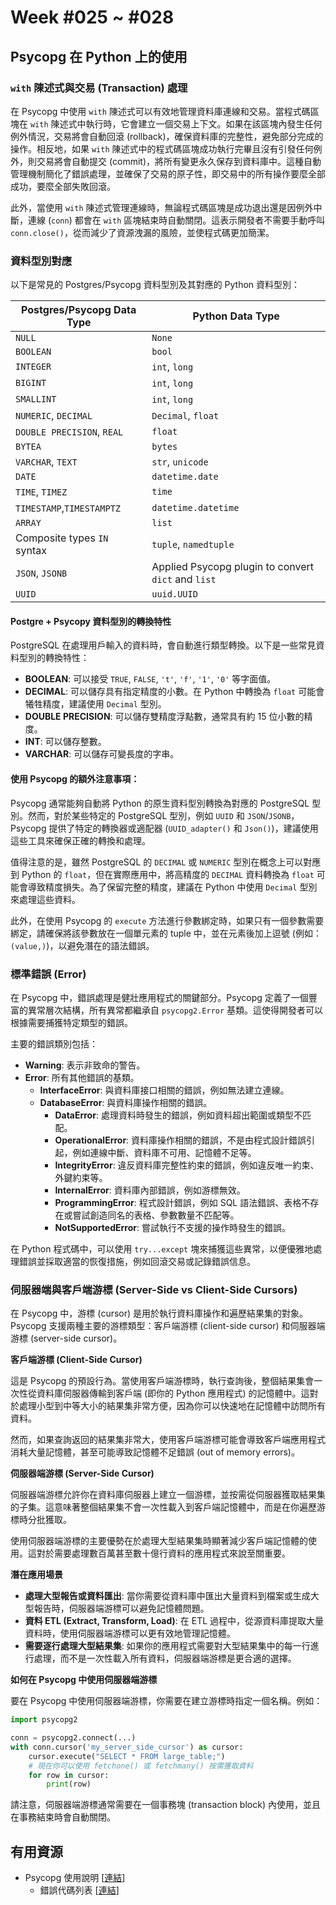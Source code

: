 # Week #025 ~ #028

## Psycopg 在 Python 上的使用

### `with` 陳述式與交易 (Transaction) 處理

在 Psycopg 中使用 `with` 陳述式可以有效地管理資料庫連線和交易。當程式碼區塊在 `with` 陳述式中執行時，它會建立一個交易上下文。如果在該區塊內發生任何例外情況，交易將會自動回滾 (rollback)，確保資料庫的完整性，避免部分完成的操作。相反地，如果 `with` 陳述式中的程式碼區塊成功執行完畢且沒有引發任何例外，則交易將會自動提交 (commit)，將所有變更永久保存到資料庫中。這種自動管理機制簡化了錯誤處理，並確保了交易的原子性，即交易中的所有操作要麼全部成功，要麼全部失敗回滾。

此外，當使用 `with` 陳述式管理連線時，無論程式碼區塊是成功退出還是因例外中斷，連線 (`conn`) 都會在 `with` 區塊結束時自動關閉。這表示開發者不需要手動呼叫 `conn.close()`，從而減少了資源洩漏的風險，並使程式碼更加簡潔。

### 資料型別對應

以下是常見的 Postgres/Psycopg 資料型別及其對應的 Python 資料型別：

| Postgres/Psycopg Data Type | Python Data Type |
| -------------------------- | ---------------- |
| `NULL`                     | `None`           |
| `BOOLEAN`                  | `bool`           |
| `INTEGER`                  | `int`, `long`    |
| `BIGINT`                   | `int`, `long`    |
| `SMALLINT`                 | `int`, `long`    |
| `NUMERIC`, `DECIMAL`       | `Decimal`, `float` |
| `DOUBLE PRECISION`, `REAL` | `float`          |
| `BYTEA`                    | `bytes`          |
| `VARCHAR`, `TEXT`          | `str`, `unicode` |
| `DATE`                     | `datetime.date`  |
| `TIME`, `TIMEZ`            | `time`           |
| `TIMESTAMP`,`TIMESTAMPTZ`  | `datetime.datetime` |
| `ARRAY`                    | `list`           |
| Composite types `IN` syntax | `tuple`, `namedtuple` |
| `JSON`, `JSONB`            | Applied Psycopg plugin to convert `dict` and `list` |
| `UUID`                     | `uuid.UUID`      |

#### Postgre + Psycopy 資料型別的轉換特性
PostgreSQL 在處理用戶輸入的資料時，會自動進行類型轉換。以下是一些常見資料型別的轉換特性：

*   **BOOLEAN**: 可以接受 `TRUE`, `FALSE`, `'t'`, `'f'`, `'1'`, `'0'` 等字面值。
*   **DECIMAL**: 可以儲存具有指定精度的小數。在 Python 中轉換為 `float` 可能會犧牲精度，建議使用 `Decimal` 型別。
*   **DOUBLE PRECISION**: 可以儲存雙精度浮點數，通常具有約 15 位小數的精度。
*   **INT**: 可以儲存整數。
*   **VARCHAR**: 可以儲存可變長度的字串。

#### 使用 Psycopg 的額外注意事項：

Psycopg 通常能夠自動將 Python 的原生資料型別轉換為對應的 PostgreSQL 型別。然而，對於某些特定的 PostgreSQL 型別，例如 `UUID` 和 `JSON`/`JSONB`，Psycopg 提供了特定的轉換器或適配器 (`UUID_adapter()` 和 `Json()`)，建議使用這些工具來確保正確的轉換和處理。

值得注意的是，雖然 PostgreSQL 的 `DECIMAL` 或 `NUMERIC` 型別在概念上可以對應到 Python 的 `float`，但在實際應用中，將高精度的 `DECIMAL` 資料轉換為 `float` 可能會導致精度損失。為了保留完整的精度，建議在 Python 中使用 `Decimal` 型別來處理這些資料。

此外，在使用 Psycopg 的 `execute` 方法進行參數綁定時，如果只有一個參數需要綁定，請確保將該參數放在一個單元素的 tuple 中，並在元素後加上逗號 (例如：`(value,)`)，以避免潛在的語法錯誤。

### 標準錯誤 (Error)

在 Psycopg 中，錯誤處理是健壯應用程式的關鍵部分。Psycopg 定義了一個豐富的異常層次結構，所有異常都繼承自 `psycopg2.Error` 基類。這使得開發者可以根據需要捕獲特定類型的錯誤。

主要的錯誤類別包括：

*   **Warning**: 表示非致命的警告。
*   **Error**: 所有其他錯誤的基類。
    *   **InterfaceError**: 與資料庫接口相關的錯誤，例如無法建立連線。
    *   **DatabaseError**: 與資料庫操作相關的錯誤。
        *   **DataError**: 處理資料時發生的錯誤，例如資料超出範圍或類型不匹配。
        *   **OperationalError**: 資料庫操作相關的錯誤，不是由程式設計錯誤引起，例如連線中斷、資料庫不可用、記憶體不足等。
        *   **IntegrityError**: 違反資料庫完整性約束的錯誤，例如違反唯一約束、外鍵約束等。
        *   **InternalError**: 資料庫內部錯誤，例如游標無效。
        *   **ProgrammingError**: 程式設計錯誤，例如 SQL 語法錯誤、表格不存在或嘗試創造同名的表格、參數數量不匹配等。
        *   **NotSupportedError**: 嘗試執行不支援的操作時發生的錯誤。

在 Python 程式碼中，可以使用 `try...except` 塊來捕獲這些異常，以便優雅地處理錯誤並採取適當的恢復措施，例如回滾交易或記錄錯誤信息。

### 伺服器端與客戶端游標 (Server-Side vs Client-Side Cursors)

在 Psycopg 中，游標 (cursor) 是用於執行資料庫操作和遍歷結果集的對象。Psycopg 支援兩種主要的游標類型：客戶端游標 (client-side cursor) 和伺服器端游標 (server-side cursor)。

**客戶端游標 (Client-Side Cursor)**

這是 Psycopg 的預設行為。當使用客戶端游標時，執行查詢後，整個結果集會一次性從資料庫伺服器傳輸到客戶端 (即你的 Python 應用程式) 的記憶體中。這對於處理小型到中等大小的結果集非常方便，因為你可以快速地在記憶體中訪問所有資料。

然而，如果查詢返回的結果集非常大，使用客戶端游標可能會導致客戶端應用程式消耗大量記憶體，甚至可能導致記憶體不足錯誤 (out of memory errors)。

**伺服器端游標 (Server-Side Cursor)**

伺服器端游標允許你在資料庫伺服器上建立一個游標，並按需從伺服器獲取結果集的子集。這意味著整個結果集不會一次性載入到客戶端記憶體中，而是在你遍歷游標時分批獲取。

使用伺服器端游標的主要優勢在於處理大型結果集時顯著減少客戶端記憶體的使用。這對於需要處理數百萬甚至數十億行資料的應用程式來說至關重要。

**潛在應用場景**

*   **處理大型報告或資料匯出**: 當你需要從資料庫中匯出大量資料到檔案或生成大型報告時，伺服器端游標可以避免記憶體問題。
*   **資料 ETL (Extract, Transform, Load)**: 在 ETL 過程中，從源資料庫提取大量資料時，使用伺服器端游標可以更有效地管理記憶體。
*   **需要逐行處理大型結果集**: 如果你的應用程式需要對大型結果集中的每一行進行處理，而不是一次性載入所有資料，伺服器端游標是更合適的選擇。

**如何在 Psycopg 中使用伺服器端游標**

要在 Psycopg 中使用伺服器端游標，你需要在建立游標時指定一個名稱。例如：

```python
import psycopg2

conn = psycopg2.connect(...)
with conn.cursor('my_server_side_cursor') as cursor:
    cursor.execute("SELECT * FROM large_table;")
    # 現在你可以使用 fetchone() 或 fetchmany() 按需獲取資料
    for row in cursor:
        print(row)
```

請注意，伺服器端游標通常需要在一個事務塊 (transaction block) 內使用，並且在事務結束時會自動關閉。

## 有用資源
- Psycopg 使用說明 [[連結](https://www.psycopg.org/docs/)]
    * 錯誤代碼列表 [[連結](https://www.psycopg.org/docs/errors.html#sqlstate-exception-classes)]

